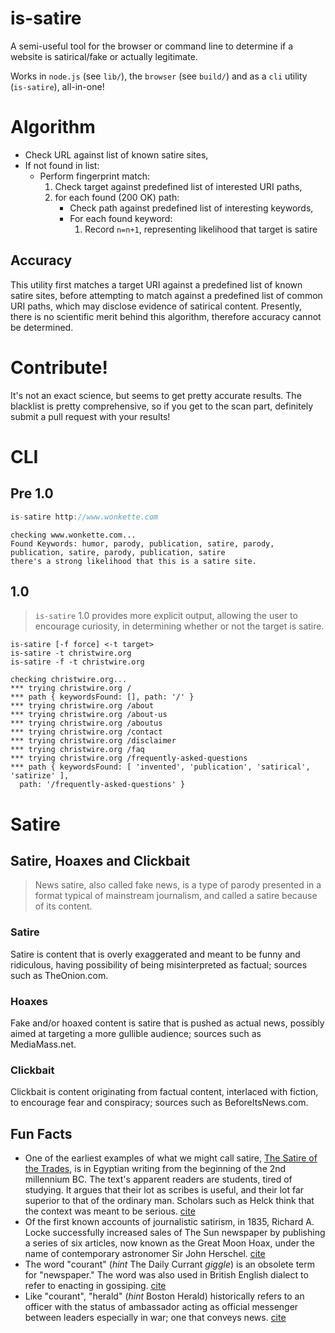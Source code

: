 # is-satire
A semi-useful tool for the browser or command line to determine if a website is satirical/fake or actually legitimate.

Works in `node.js` (see `lib/`), the `browser` (see `build/`) and as a `cli` utility (`is-satire`), all-in-one!

# Algorithm
* Check URL against list of known satire sites,
* If not found in list:
    * Perform fingerprint match:
        1. Check target against predefined list of interested URI paths,
        2. for each found (200 OK) path:
            * Check path against predefined list of interesting keywords,
            * For each found keyword:
                1. Record `n=n+1`, representing likelihood that target is satire 

## Accuracy

This utility first matches a target URI against a predefined list of known satire sites, before attempting to match against a predefined list of common URI paths, which may disclose evidence of satirical content. Presently, there is no scientific merit behind this algorithm, therefore accuracy cannot be determined. 

# Contribute!

It's not an exact science, but seems to get pretty accurate results. The blacklist is pretty comprehensive, so if you get to the scan part, definitely submit a pull request with your results!

# CLI
## Pre 1.0
```js
is-satire http://www.wonkette.com
```
```
checking www.wonkette.com...
Found Keywords: humor, parody, publication, satire, parody, publication, satire, parody, publication, satire
there's a strong likelihood that this is a satire site.
```

## 1.0

> `is-satire` 1.0 provides more explicit output, allowing the user to encourage curiosity, in determining whether or not the target is satire.

```
is-satire [-f force] <-t target>
is-satire -t christwire.org
is-satire -f -t christwire.org
```

```
checking christwire.org...
*** trying christwire.org /
*** path { keywordsFound: [], path: '/' }
*** trying christwire.org /about
*** trying christwire.org /about-us
*** trying christwire.org /aboutus
*** trying christwire.org /contact
*** trying christwire.org /disclaimer
*** trying christwire.org /faq
*** trying christwire.org /frequently-asked-questions
*** path { keywordsFound: [ 'invented', 'publication', 'satirical', 'satirize' ],
  path: '/frequently-asked-questions' }
```

# Satire

## Satire, Hoaxes and Clickbait
> News satire, also called fake news, is a type of parody presented in a format typical of mainstream journalism, and called a satire because of its content.

### Satire
Satire is content that is overly exaggerated and meant to be funny and ridiculous, having possibility of being misinterpreted as factual; sources such as TheOnion.com.

### Hoaxes
Fake and/or hoaxed content is satire that is pushed as actual news, possibly aimed at targeting a more gullible audience; sources such as MediaMass.net.

### Clickbait
Clickbait is content originating from factual content, interlaced with fiction, to encourage fear and conspiracy; sources such as BeforeItsNews.com.

## Fun Facts
- One of the earliest examples of what we might call satire, [The Satire of the Trades](https://en.wikipedia.org/wiki/The_Satire_of_the_Trades), is in Egyptian writing from the beginning of the 2nd millennium BC. The text's apparent readers are students, tired of studying. It argues that their lot as scribes is useful, and their lot far superior to that of the ordinary man. Scholars such as Helck think that the context was meant to be serious. [cite](https://en.wikipedia.org/wiki/Satire#Development)
- Of the first known accounts of journalistic satirism, in 1835, Richard A. Locke successfully increased sales of The Sun newspaper by publishing a series of six articles, now known as the Great Moon Hoax, under the name of contemporary astronomer Sir John Herschel. [cite](https://en.wikipedia.org/wiki/Great_Moon_Hoax)
- The word "courant" (*hint* The Daily Currant *giggle*) is an obsolete term for "newspaper." The word was also used in British English dialect to refer to enacting in gossiping. [cite](https://en.wiktionary.org/wiki/courant)
- Like "courant", "herald" (*hint* Boston Herald) historically refers to an officer with the status of ambassador acting as official messenger between leaders especially in war; one that conveys news. [cite](http://www.merriam-webster.com/dictionary/herald)
